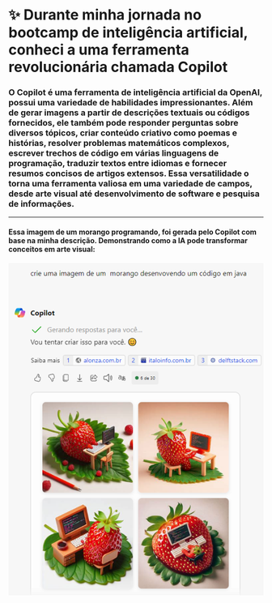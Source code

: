 # ✨ Durante minha jornada no bootcamp de inteligência artificial, conheci a uma ferramenta revolucionária chamada Copilot

### O Copilot é uma ferramenta de inteligência artificial da OpenAI, possui uma variedade de habilidades impressionantes. Além de gerar imagens a partir de descrições textuais ou códigos fornecidos, ele também pode responder perguntas sobre diversos tópicos, criar conteúdo criativo como poemas e histórias, resolver problemas matemáticos complexos, escrever trechos de código em várias linguagens de programação, traduzir textos entre idiomas e fornecer resumos concisos de artigos extensos. Essa versatilidade o torna uma ferramenta valiosa em uma variedade de campos, desde arte visual até desenvolvimento de software e pesquisa de informações.

---

#### Essa imagem de um morango programando, foi gerada pelo Copilot com base na minha descrição. Demonstrando como a IA pode transformar conceitos em arte visual:
![Parte 1](Imagens/SaidaMorango.png)
